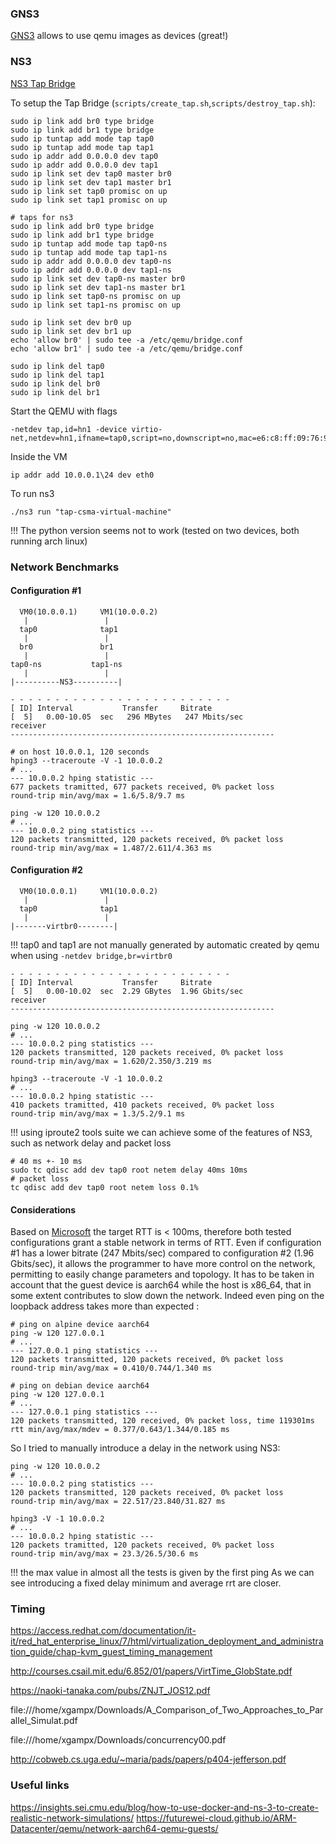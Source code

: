 
### GNS3

[GNS3](https://docs.gns3.com/docs/) allows to use qemu images as devices (great!)

### NS3

[NS3 Tap Bridge](https://www.nsnam.org/docs/release/3.10/doxygen/group___tap_bridge_model.html)

To setup the Tap Bridge (`scripts/create_tap.sh`,`scripts/destroy_tap.sh`):
```
sudo ip link add br0 type bridge
sudo ip link add br1 type bridge
sudo ip tuntap add mode tap tap0
sudo ip tuntap add mode tap tap1
sudo ip addr add 0.0.0.0 dev tap0
sudo ip addr add 0.0.0.0 dev tap1
sudo ip link set dev tap0 master br0
sudo ip link set dev tap1 master br1
sudo ip link set tap0 promisc on up
sudo ip link set tap1 promisc on up

# taps for ns3 
sudo ip link add br0 type bridge
sudo ip link add br1 type bridge
sudo ip tuntap add mode tap tap0-ns
sudo ip tuntap add mode tap tap1-ns
sudo ip addr add 0.0.0.0 dev tap0-ns
sudo ip addr add 0.0.0.0 dev tap1-ns
sudo ip link set dev tap0-ns master br0
sudo ip link set dev tap1-ns master br1
sudo ip link set tap0-ns promisc on up
sudo ip link set tap1-ns promisc on up

sudo ip link set dev br0 up
sudo ip link set dev br1 up
echo 'allow br0' | sudo tee -a /etc/qemu/bridge.conf
echo 'allow br1' | sudo tee -a /etc/qemu/bridge.conf
```
```
sudo ip link del tap0
sudo ip link del tap1
sudo ip link del br0 
sudo ip link del br1
```

Start the QEMU with flags 
```
-netdev tap,id=hn1 -device virtio-net,netdev=hn1,ifname=tap0,script=no,downscript=no,mac=e6:c8:ff:09:76:99
```

Inside the VM 
```
ip addr add 10.0.0.1\24 dev eth0
```

To run ns3
```
./ns3 run "tap-csma-virtual-machine"
```
!!! The python version seems not to work (tested on two devices, both running arch linux)

### Network Benchmarks

#### Configuration #1

```
  VM0(10.0.0.1)     VM1(10.0.0.2)
   |                 |
  tap0              tap1
   |                 |
  br0               br1
   |                 |
tap0-ns           tap1-ns
   |                 |
|----------NS3----------|
```

```
- - - - - - - - - - - - - - - - - - - - - - - - -
[ ID] Interval           Transfer     Bitrate
[  5]   0.00-10.05  sec   296 MBytes   247 Mbits/sec                  receiver
-----------------------------------------------------------
```
```
# on host 10.0.0.1, 120 seconds
hping3 --traceroute -V -1 10.0.0.2
# ... 
--- 10.0.0.2 hping statistic ---
677 packets tramitted, 677 packets received, 0% packet loss
round-trip min/avg/max = 1.6/5.8/9.7 ms
```
```
ping -w 120 10.0.0.2
# ... 
--- 10.0.0.2 ping statistics ---
120 packets transmitted, 120 packets received, 0% packet loss
round-trip min/avg/max = 1.487/2.611/4.363 ms
```

#### Configuration #2

```
  VM0(10.0.0.1)     VM1(10.0.0.2)
   |                 |
  tap0              tap1
   |                 |
|-------virtbr0--------|
```

!!! tap0 and tap1 are not manually generated by automatic created by qemu when
using `-netdev bridge,br=virtbr0`

```
- - - - - - - - - - - - - - - - - - - - - - - - -
[ ID] Interval           Transfer     Bitrate
[  5]   0.00-10.02  sec  2.29 GBytes  1.96 Gbits/sec                  receiver
-----------------------------------------------------------
```
```
ping -w 120 10.0.0.2
# ... 
--- 10.0.0.2 ping statistics ---
120 packets transmitted, 120 packets received, 0% packet loss
round-trip min/avg/max = 1.620/2.350/3.219 ms
```
```
hping3 --traceroute -V -1 10.0.0.2
# ... 
--- 10.0.0.2 hping statistic ---
410 packets tramitted, 410 packets received, 0% packet loss
round-trip min/avg/max = 1.3/5.2/9.1 ms
```

!!! using iproute2 tools suite we can achieve some of the features of NS3, such
as network delay and packet loss
```
# 40 ms +- 10 ms
sudo tc qdisc add dev tap0 root netem delay 40ms 10ms
# packet loss
tc qdisc add dev tap0 root netem loss 0.1%
```

#### Considerations

Based on [Microsoft](https://docs.microsoft.com/en-us/skypeforbusiness/optimizing-your-network/media-quality-and-network-connectivity-performance) the target RTT is < 100ms, 
therefore both tested configurations grant a stable network in terms of RTT.
Even if configuration #1 has a lower bitrate (247 Mbits/sec) compared to configuration #2 (1.96 Gbits/sec),
it allows the programmer to have more control on the network, permitting to easily change parameters and topology.
It has to be taken in account that the guest device is aarch64 while the host is x86_64, that in some extent contributes
to slow down the network. Indeed even ping on the loopback address takes more than expected :
```
# ping on alpine device aarch64
ping -w 120 127.0.0.1
# ... 
--- 127.0.0.1 ping statistics ---
120 packets transmitted, 120 packets received, 0% packet loss
round-trip min/avg/max = 0.410/0.744/1.340 ms
```
```
# ping on debian device aarch64
ping -w 120 127.0.0.1
# ... 
--- 127.0.0.1 ping statistics ---
120 packets transmitted, 120 received, 0% packet loss, time 119301ms
rtt min/avg/max/mdev = 0.377/0.643/1.344/0.185 ms
```

So I tried to manually introduce a delay in the network using NS3:
```
ping -w 120 10.0.0.2
# ... 
--- 10.0.0.2 ping statistics ---
120 packets transmitted, 120 packets received, 0% packet loss
round-trip min/avg/max = 22.517/23.840/31.827 ms
```
```
hping3 -V -1 10.0.0.2
# ... 
--- 10.0.0.2 hping statistic ---
120 packets tramitted, 120 packets received, 0% packet loss
round-trip min/avg/max = 23.3/26.5/30.6 ms
```
!!! the max value in almost all the tests is given by the first ping
As we can see introducing a fixed delay minimum and average rrt are closer.

### Timing

https://access.redhat.com/documentation/it-it/red_hat_enterprise_linux/7/html/virtualization_deployment_and_administration_guide/chap-kvm_guest_timing_management

http://courses.csail.mit.edu/6.852/01/papers/VirtTime_GlobState.pdf

https://naoki-tanaka.com/pubs/ZNJT_JOS12.pdf

file:///home/xgampx/Downloads/A_Comparison_of_Two_Approaches_to_Parallel_Simulat.pdf

file:///home/xgampx/Downloads/concurrency00.pdf

http://cobweb.cs.uga.edu/~maria/pads/papers/p404-jefferson.pdf


### Useful links

https://insights.sei.cmu.edu/blog/how-to-use-docker-and-ns-3-to-create-realistic-network-simulations/
https://futurewei-cloud.github.io/ARM-Datacenter/qemu/network-aarch64-qemu-guests/
